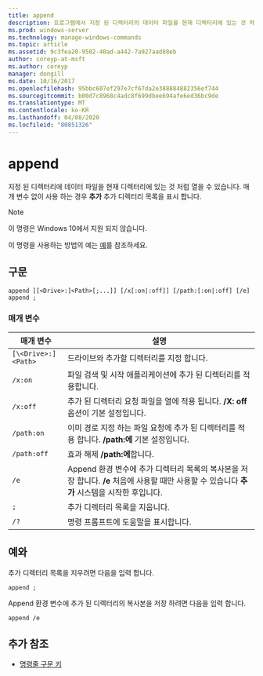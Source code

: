 ```yaml
---
title: append
description: 프로그램에서 지정 된 디렉터리의 데이터 파일을 현재 디렉터리에 있는 것 처럼 열 수 있도록 하는 **추가**에 대 한 Windows 명령 항목입니다.
ms.prod: windows-server
ms.technology: manage-windows-commands
ms.topic: article
ms.assetid: 9c3fea20-9502-40ad-a442-7a927aad88eb
author: coreyp-at-msft
ms.author: coreyp
manager: dongill
ms.date: 10/16/2017
ms.openlocfilehash: 95bbc607ef297e7cf67da2e388884882356ef744
ms.sourcegitcommit: b00d7c8968c4adc8f699dbee694afe6ed36bc9de
ms.translationtype: MT
ms.contentlocale: ko-KR
ms.lasthandoff: 04/08/2020
ms.locfileid: "80851326"
---
```

# <a name="append"></a>append

지정 된 디렉터리에 데이터 파일을 현재 디렉터리에 있는 것 처럼 열을 수 있습니다. 매개 변수 없이 사용 하는 경우 **추가** 추가 디렉터리 목록을 표시 합니다.

> [!NOTE]
> 이 명령은 Windows 10에서 지원 되지 않습니다.

이 명령을 사용하는 방법의 예는 [예](#BKMK_examples)를 참조하세요.

## <a name="syntax"></a>구문

```
append [[<Drive>:]<Path>[;...]] [/x[:on|:off]] [/path:[:on|:off] [/e] 
append ;
```

### <a name="parameters"></a>매개 변수

| 매개 변수 | 설명 |
| --------- | ----------- |
| `[\<Drive>:]<Path>` | 드라이브와 추가할 디렉터리를 지정 합니다. |
| `/x:on` | 파일 검색 및 시작 애플리케이션에 추가 된 디렉터리를 적용합니다. |
| `/x:off` | 추가 된 디렉터리 요청 파일을 열에 적용 됩니다. **/X: off** 옵션이 기본 설정입니다. |
| `/path:on` | 이미 경로 지정 하는 파일 요청에 추가 된 디렉터리를 적용 합니다. **/path:에** 기본 설정입니다. |
| `/path:off` | 효과 해제 **/path:에**합니다. |
| `/e` | Append 환경 변수에 추가 디렉터리 목록의 복사본을 저장 합니다. **/e** 처음에 사용할 때만 사용할 수 있습니다 **추가** 시스템을 시작한 후입니다. |
| `;` | 추가 디렉터리 목록을 지웁니다. |
| `/?` | 명령 프롬프트에 도움말을 표시합니다. |

## <a name="examples"></a><a name=BKMK_examples></a>예와

추가 디렉터리 목록을 지우려면 다음을 입력 합니다.

```
append ;
```

Append 환경 변수에 추가 된 디렉터리의 복사본을 저장 하려면 다음을 입력 합니다.

```
append /e
```

## <a name="additional-references"></a>추가 참조

- [명령줄 구문 키](command-line-syntax-key.md)
